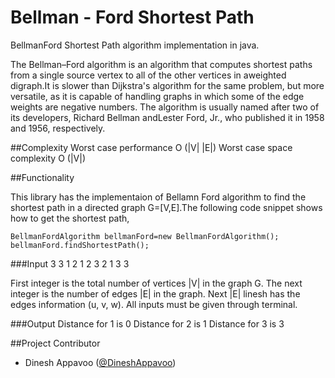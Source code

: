 Bellman - Ford Shortest Path 
=======================

BellmanFord Shortest Path algorithm implementation in java.

The Bellman–Ford algorithm is an algorithm that computes shortest paths from a single source vertex to all of the other
vertices in aweighted digraph.It is slower than Dijkstra's algorithm for the same problem, but more versatile, as it is
capable of handling graphs in which some of the edge weights are negative numbers. The algorithm is usually named after
two of its developers, Richard Bellman andLester Ford, Jr., who published it in 1958 and 1956, respectively.

##Complexity
	  Worst case performance  O (|V| |E|)
	  Worst case space complexity O (|V|)

##Functionality

This library has the implementaion of Bellamn Ford algorithm to find the shortest path in a directed graph G=[V,E].The 
following code snippet shows how to get the shortest path,

    BellmanFordAlgorithm bellmanFord=new BellmanFordAlgorithm();
    bellmanFord.findShortestPath();

###Input
	3 3
	1 2 1
	2 3 2
	1 3 3

First integer is the total number of vertices |V| in the graph G. The next integer is the number of edges |E| in the graph.
Next |E| linesh has the edges information (u, v, w). All inputs must be given through terminal.

###Output
	 Distance for 1 is 0
	 Distance for 2 is 1
	 Distance for 3 is 3
  
##Project Contributor

* Dinesh Appavoo ([@DineshAppavoo](https://twitter.com/DineshAppavoo))

